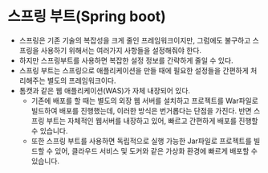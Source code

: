 # 스프링 부트(Spring boot)
- 스프링은 기존 기술의 복잡성을 크게 줄인 프레임워크이지만, 그럼에도 불구하고 스프링을 사용하기 위해서는 여러가지 사항들을 설정해줘야 한다.
- 하지만 스프링부트를 사용하면 복잡한 설정 정보를 간략하게 줄일 수 있다.
- 스프링 부트는 스프링으로 애플리케이션을 만들 때에 필요한 설정들을 간편하게 처리해주는 별도의 프레임워크이다.
- 톰캣과 같은 웹 애플리케이션(WAS)가 자체 내장되어 있다.
  - 기존에 배포를 할 때는 별도의 외장 웹 서버를 설치하고 프로젝트를 War파일로 빌드하여 배포를 진행했는데, 이러한 방식은 번거롭다는 단점을 가진다. 반면 스프링 부트는 자체적인 웹서버를 내장하고 있어, 빠르고 간편하게 배포를 진행할 수 있습니다.
  - 또한 스프링 부트를 사용하면 독립적으로 실행 가능한 Jar파일로 프로젝트를 빌드할 수 있어, 클라우드 서비스 및 도커와 같은 가상화 환경에 빠르게 배포할 수 있습니다.
